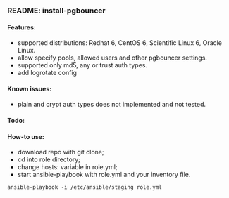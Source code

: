 ### README: install-pgbouncer

#### Features:
- supported distributions: Redhat 6, CentOS 6, Scientific Linux 6, Oracle Linux.
- allow specify pools, allowed users and other pgbouncer settings.
- supported only md5, any or trust auth types.
- add logrotate config

#### Known issues:
- plain and crypt auth types does not implemented and not tested.

#### Todo:

#### How-to use:
- download repo with git clone;
- cd into role directory;
- change hosts: variable in role.yml;
- start ansible-playbook with role.yml and your inventory file.
```
ansible-playbook -i /etc/ansible/staging role.yml
```
